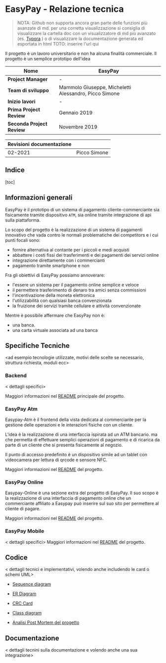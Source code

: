 # EasyPay - Relazione tecnica

> NOTA: Github non supporta ancora gran parte delle funzioni più avanzate di md. per una corretta visualizzazione si consiglia di visualizzare la cartella doc con un visualizzatore di md più avanzato (es. [Typora](https://typora.io/) ) o di visualizzare la documentazione generata ed esportata in html TOTO: inserire l'url qui

 Il progetto è un lavoro universitario e non ha alcuna finalità commerciale. Il progetto è un semplice prototipo dell'idea



| Nome                       | EasyPay                                               |
| -------------------------- | ----------------------------------------------------- |
| **Project Manager**        | -                                                     |
| **Team di sviluppo**       | Mammolo Giuseppe, Micheletti Alessandro, Picco Simone |
| **Inizio lavori**          | -                                                     |
| **Prima Project Review**   | Gennaio 2019                                          |
| **Seconda Project Review** | Novembre 2019                                         |

| Revisioni documentazione |              |
| ------------------------ | ------------ |
| 02-2021                  | Picco Simone |



## Indice

[toc]

## Informazioni generali

EasyPay è il prototipo di un sistema di pagamento cliente-commerciante sia fisicamente tramite dispositivo `ATM`, sia  online tramite integrazione di api sulla piattaforma.

Lo scopo  del progetto è la realizzazione di un sistema di pagamenti innovativo che vada contro le normali problematiche dei competitors e i cui punti focali sono:

- fornire alternativa al contante per i piccoli e medi acquisti
- abbattere i costi fissi dei trasferimenti e dei pagamenti dei servizi online
- integrazione direttamente con i commercianti
- pagamento tramite smartphone e non



Fra gli obiettivi di EasyPay possiamo annoverare:

- l'essere un sistema per il pagamento online semplice e veloce
- il permettere trasferimento di denaro tra amici senza commissioni
- l'incentivazione della moneta elettronica
- l'utilizzabilità con qualsiasi banca convenzionata
- la fruizione dei servizi tramite cellulare e attività convenzionate

Mentre è possibile affermare che EasyPay non è:

- una banca.
- una carta virtuale associata ad una banca



## Specifiche Tecniche

<ad esempio tecnologie utilizzate, motivi delle scelte se necessario, struttura richiesta, moduli ecc>

### Backend

< dettagli specifici>

Maggiori informazioni nel [README](https://github.com/Seniorsimo/EasyPay/)  principale del progetto.

### EasyPay Atm

Easypay-Atm è il frontend della vista dedicata al commerciante per la gestione delle operazioni e le interazioni fisiche con un cliente.

L'idea è la realizzazione di una interfaccia ispirata ad un ATM bancario. ma che permetta di effettuare semplici operazioni di pagamento e di ricarica da parte di un cliente che si presenta fisicamente al negozio.

Il punto di accesso predefinito è un dispositivo simile ad un tablet con videocamera per lettura di qrcode e sensore NFC. 

Maggiori informazioni nel [README](https://github.com/gmammolo/Easypay-atm)  del progetto.

### EasyPay Online

Easypay-Online è una sezione extra del progetto di EasyPay. Il suo scopo è la realizzazione di una interfaccia di pagamento online che un commerciante affiliato a Easypay può inserire sul suo sito per permettere al cliente di pagare.

Maggiori informazioni nel [README](https://github.com/gmammolo/EasyPay-online)  del progetto.

### EasyPay Mobile

< dettagli specifici>
Maggiori informazioni nel [README](https://github.com/MichelettiAlessandro/EasyPay_Mobile)  del progetto.



## Codice

< dettagli tecnici e implementativi, volendo anche includendo le card o schemi UML>

- [Sequence diagram](/doc/Sequence%20Diagram.md)

- [ER Diagram](/doc/ER%20Diagram.md)

- [CRC Card](/doc/CRC%20Card.md)

- [Class diagram](/doc/Class%20Diagram.md)

- [Analisi Post Mortem del progetto](/doc/Analisi%20Post%20Mortem.md)

  

## Documentazione

< dettagli tecnini sulla documentazione e volendo anche una sua integrazione>